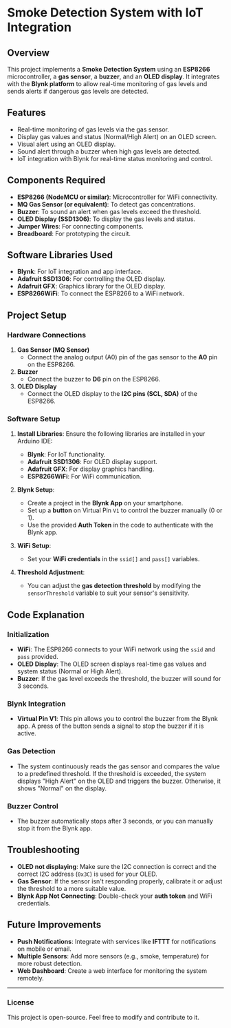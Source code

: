 # Smoke Detection System with IoT Integration

## Overview

This project implements a **Smoke Detection System** using an **ESP8266** microcontroller, a **gas sensor**, a **buzzer**, and an **OLED display**. It integrates with the **Blynk platform** to allow real-time monitoring of gas levels and sends alerts if dangerous gas levels are detected.

## Features
- Real-time monitoring of gas levels via the gas sensor.
- Display gas values and status (Normal/High Alert) on an OLED screen.
- Visual alert using an OLED display.
- Sound alert through a buzzer when high gas levels are detected.
- IoT integration with Blynk for real-time status monitoring and control.

## Components Required
- **ESP8266 (NodeMCU or similar)**: Microcontroller for WiFi connectivity.
- **MQ Gas Sensor (or equivalent)**: To detect gas concentrations.
- **Buzzer**: To sound an alert when gas levels exceed the threshold.
- **OLED Display (SSD1306)**: To display the gas levels and status.
- **Jumper Wires**: For connecting components.
- **Breadboard**: For prototyping the circuit.

## Software Libraries Used
- **Blynk**: For IoT integration and app interface.
- **Adafruit SSD1306**: For controlling the OLED display.
- **Adafruit GFX**: Graphics library for the OLED display.
- **ESP8266WiFi**: To connect the ESP8266 to a WiFi network.

## Project Setup

### Hardware Connections
1. **Gas Sensor (MQ Sensor)**
   - Connect the analog output (A0) pin of the gas sensor to the **A0** pin on the ESP8266.
2. **Buzzer**
   - Connect the buzzer to **D6** pin on the ESP8266.
3. **OLED Display**
   - Connect the OLED display to the **I2C pins (SCL, SDA)** of the ESP8266.

### Software Setup
1. **Install Libraries**: Ensure the following libraries are installed in your Arduino IDE:
   - **Blynk**: For IoT functionality.
   - **Adafruit SSD1306**: For OLED display support.
   - **Adafruit GFX**: For display graphics handling.
   - **ESP8266WiFi**: For WiFi communication.

2. **Blynk Setup**:
   - Create a project in the **Blynk App** on your smartphone.
   - Set up a **button** on Virtual Pin `V1` to control the buzzer manually (0 or 1).
   - Use the provided **Auth Token** in the code to authenticate with the Blynk app.

3. **WiFi Setup**:
   - Set your **WiFi credentials** in the `ssid[]` and `pass[]` variables.

4. **Threshold Adjustment**:
   - You can adjust the **gas detection threshold** by modifying the `sensorThreshold` variable to suit your sensor's sensitivity.

## Code Explanation

### Initialization
- **WiFi**: The ESP8266 connects to your WiFi network using the `ssid` and `pass` provided.
- **OLED Display**: The OLED screen displays real-time gas values and system status (Normal or High Alert).
- **Buzzer**: If the gas level exceeds the threshold, the buzzer will sound for 3 seconds.

### Blynk Integration
- **Virtual Pin V1**: This pin allows you to control the buzzer from the Blynk app. A press of the button sends a signal to stop the buzzer if it is active.

### Gas Detection
- The system continuously reads the gas sensor and compares the value to a predefined threshold. If the threshold is exceeded, the system displays "High Alert" on the OLED and triggers the buzzer. Otherwise, it shows "Normal" on the display.

### Buzzer Control
- The buzzer automatically stops after 3 seconds, or you can manually stop it from the Blynk app.

## Troubleshooting

- **OLED not displaying**: Make sure the I2C connection is correct and the correct I2C address (`0x3C`) is used for your OLED.
- **Gas Sensor**: If the sensor isn't responding properly, calibrate it or adjust the threshold to a more suitable value.
- **Blynk App Not Connecting**: Double-check your **auth token** and WiFi credentials.

## Future Improvements
- **Push Notifications**: Integrate with services like **IFTTT** for notifications on mobile or email.
- **Multiple Sensors**: Add more sensors (e.g., smoke, temperature) for more robust detection.
- **Web Dashboard**: Create a web interface for monitoring the system remotely.

---

### License
This project is open-source. Feel free to modify and contribute to it.
